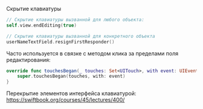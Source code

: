 Скрытие клавиатуры

```swift
// Скрытие клавиатуры вызванной для любого объекта:
self.view.endEditing(true)

// Cкрытие клавиатуры вызванной для конкретного объекта
userNameTextField.resignFirstResponder()
```

Часто используется в связке с методом клика за пределами поля редактирования:

```swift
override func touchesBegan(_ touches: Set<UITouch>, with event: UIEvent?) {
    super.touchesBegan(touches, with: event)
}
```



Перекрытие элементов интерфейса клавиатурой: https://swiftbook.org/courses/45/lectures/400/